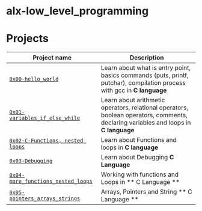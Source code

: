 # alx-low_level_programming

# Projects

| Project name | Description |
| ------------ | ----------- |
| [`0x00-hello_world`](https://github.com/franklinobasy/alx-low_level_programming/tree/main/0x00-hello_world) | Learn about what is entry point, basics commands (puts, printf, putchar), compilation process with gcc in **C language** |
| [`0x01-variables_if_else_while`](https://github.com/franklinobasy/alx-low_level_programming/tree/main/0x01-variables_if_else_while) | Learn about arithmetic operators, relational operators, boolean operators, comments, declaring variables and loops in **C language** |
| [`0x02-C-Functions, nested loops`](https://github.com/franklinobasy/alx-low_level_programming/tree/main/0x02-functions_nested_loops) | Learn about Functions and loops in **C language** |
| [`0x03-Debugging`](https://github.com/franklinobasy/alx-low_level_programming/tree/main/0x03-debugging) | Learn about Debugging **C Language** |
| [`0x04-more_functions_nested_loops`](https://github.com/franklinobasy/alx-low_level_programming/tree/main/0x04-more_functions_nested_loops) | Working with functions and Loops in ** C Language ** |
| [`0x05-pointers_arrays_strings`](https://github.com/franklinobasy/alx-low_level_programming/tree/main/0x05-pointers_arrays_strings) | Arrays, Pointers and String ** C Language ** |
